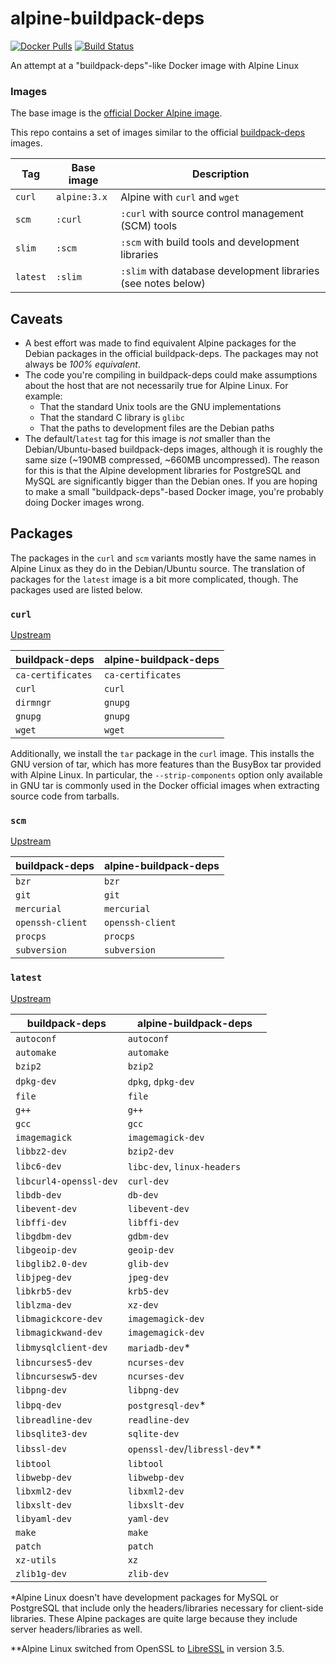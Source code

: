 # alpine-buildpack-deps

[![Docker Pulls](https://img.shields.io/docker/pulls/praekeltfoundation/alpine-buildpack-deps.svg)](https://hub.docker.com/r/praekeltfoundation/alpine-buildpack-deps/)
[![Build Status](https://img.shields.io/travis/praekeltfoundation/alpine-buildpack-deps/master.svg)](https://travis-ci.org/praekeltfoundation/alpine-buildpack-deps)

An attempt at a "buildpack-deps"-like Docker image with Alpine Linux

### Images
The base image is the [official Docker Alpine image](https://hub.docker.com/_/alpine/).

This repo contains a set of images similar to the official [buildpack-deps](https://hub.docker.com/_/buildpack-deps/) images.

| **Tag**  | **Base image** | **Description**                                               |
|----------|----------------|---------------------------------------------------------------|
| `curl`   | `alpine:3.x`   | Alpine with `curl` and `wget`                                 |
| `scm`    | `:curl`        | `:curl` with source control management (SCM) tools            |
| `slim`   | `:scm`         | `:scm` with build tools and development libraries             |
| `latest` | `:slim`        | `:slim` with database development libraries (see notes below) |

## Caveats
* A best effort was made to find equivalent Alpine packages for the Debian packages in the official buildpack-deps. The packages may not always be *100% equivalent*.
* The code you're compiling in buildpack-deps could make assumptions about the host that are not necessarily true for Alpine Linux. For example:
  * That the standard Unix tools are the GNU implementations
  * That the standard C library is `glibc`
  * That the paths to development files are the Debian paths
* The default/`latest` tag for this image is *not* smaller than the Debian/Ubuntu-based buildpack-deps images, although it is roughly the same size (~190MB compressed, ~660MB uncompressed). The reason for this is that the Alpine development libraries for PostgreSQL and MySQL are significantly bigger than the Debian ones. If you are hoping to make a small "buildpack-deps"-based Docker image, you're probably doing Docker images wrong.

## Packages
The packages in the `curl` and `scm` variants mostly have the same names in Alpine Linux as they do in the Debian/Ubuntu source. The translation of packages for the `latest` image is a bit more complicated, though. The packages used are listed below.

### `curl`
[Upstream](https://github.com/docker-library/buildpack-deps/blob/9f60e19008458220114f1a0b6cd3710f1015d402/stretch/curl/Dockerfile)

| **buildpack-deps** | **alpine-buildpack-deps** |
|--------------------|---------------------------|
| `ca-certificates`  | `ca-certificates`         |
| `curl`             | `curl`                    |
| `dirmngr`          | `gnupg`                   |
| `gnupg`            | `gnupg`                   |
| `wget`             | `wget`                    |

Additionally, we install the `tar` package in the `curl` image. This installs the GNU version of tar, which has more features than the BusyBox tar provided with Alpine Linux. In particular, the `--strip-components` option only available in GNU tar is commonly used in the Docker official images when extracting source code from tarballs.

### `scm`
[Upstream](https://github.com/docker-library/buildpack-deps/blob/1845b3f918f69b4c97912b0d4d68a5658458e84f/stretch/scm/Dockerfile)

| **buildpack-deps** | **alpine-buildpack-deps** |
|--------------------|---------------------------|
| `bzr`              | `bzr`                     |
| `git`              | `git`                     |
| `mercurial`        | `mercurial`               |
| `openssh-client`   | `openssh-client`          |
| `procps`           | `procps`                  |
| `subversion`       | `subversion`              |

### `latest`
[Upstream](https://github.com/docker-library/buildpack-deps/blob/587934fb063d770d0611e94b57c9dd7a38edf928/stretch/Dockerfile)

| **buildpack-deps**     | **alpine-buildpack-deps**      |
|------------------------|-----------------------------   |
| `autoconf`             | `autoconf`                     |
| `automake`             | `automake`                     |
| `bzip2`                | `bzip2`                        |
| `dpkg-dev`             | `dpkg`, `dpkg-dev`             |
| `file`                 | `file`                         |
| `g++`                  | `g++`                          |
| `gcc`                  | `gcc`                          |
| `imagemagick`          | `imagemagick-dev`              |
| `libbz2-dev`           | `bzip2-dev`                    |
| `libc6-dev`            | `libc-dev`, `linux-headers`    |
| `libcurl4-openssl-dev` | `curl-dev`                     |
| `libdb-dev`            | `db-dev`                       |
| `libevent-dev`         | `libevent-dev`                 |
| `libffi-dev`           | `libffi-dev`                   |
| `libgdbm-dev`          | `gdbm-dev`                     |
| `libgeoip-dev`         | `geoip-dev`                    |
| `libglib2.0-dev`       | `glib-dev`                     |
| `libjpeg-dev`          | `jpeg-dev`                     |
| `libkrb5-dev`          | `krb5-dev`                     |
| `liblzma-dev`          | `xz-dev`                       |
| `libmagickcore-dev`    | `imagemagick-dev`              |
| `libmagickwand-dev`    | `imagemagick-dev`              |
| `libmysqlclient-dev`   | `mariadb-dev`*                 |
| `libncurses5-dev`      | `ncurses-dev`                  |
| `libncursesw5-dev`     | `ncurses-dev`                  |
| `libpng-dev`           | `libpng-dev`                   |
| `libpq-dev`            | `postgresql-dev`*              |
| `libreadline-dev`      | `readline-dev`                 |
| `libsqlite3-dev`       | `sqlite-dev`                   |
| `libssl-dev`           | `openssl-dev`/`libressl-dev`** |
| `libtool`              | `libtool`                      |
| `libwebp-dev`          | `libwebp-dev`                  |
| `libxml2-dev`          | `libxml2-dev`                  |
| `libxslt-dev`          | `libxslt-dev`                  |
| `libyaml-dev`          | `yaml-dev`                     |
| `make`                 | `make`                         |
| `patch`                | `patch`                        |
| `xz-utils`             | `xz`                           |
| `zlib1g-dev`           | `zlib-dev`                     |

\*Alpine Linux doesn't have development packages for MySQL or PostgreSQL that include only the headers/libraries necessary for client-side libraries. These Alpine packages are quite large because they include server headers/libraries as well.

\**Alpine Linux switched from OpenSSL to [LibreSSL](https://www.libressl.org/) in version 3.5.
